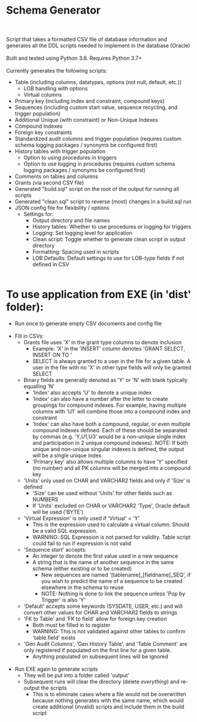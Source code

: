 # Schema Generator
<br/><br/>
Script that takes a formatted CSV file of database information and generates all the DDL scripts needed to implement in the database (Oracle)
<br/><br/>
Built and tested using Python 3.8. Requires Python 3.7+
<br/><br/>
Currently generates the following scripts:
- Table (including columns, datatypes, options (not null, default, etc.))
    - LOB handling with options
	- Virtual columns
- Primary key (including index and constraint; compound keys)
- Sequences (including custom start value, sequence recycling, and trigger population)
- Additional Unique (with constraint) or Non-Unique Indexes
- Compound Indexes
- Foreign key constraints
- Standardized audit columns and trigger population (requires custom schema logging packages / synonyms be configured first)
- History tables with trigger population 
    - Option to using procedures in triggers
    - Option to use logging in procedures (requires custom schema logging packages / synonyms be configured first)
- Comments on tables and columns
- Grants (via second CSV file)
- Generated "build.sql" script on the root of the output for running all scripts
- Generated "clean.sql" script to reverse (most) changes in a build.sql run
- JSON config file for flexibility / options
	- Settings for:
		- Output directory and file names
		- History tables: Whether to use procedures or logging for triggers
		- Logging: Set logging level for application
		- Clean script: Toggle whether to generate clean script in output directory
		- Formatting: Spacing used in scripts
		- LOB Defaults: Default settings to use for LOB-type fields if not defined in CSV
<br/><br/>
# To use application from EXE (in 'dist' folder):
- Run once to generate empty CSV documents and config file
<br/><br/>
- Fill in CSVs:
    - Grants file uses 'X' in the grant type columns to denote inclusion
        - Example: 'X' in the 'INSERT' column denotes 'GRANT SELECT, INSERT ON <x> TO <y>'
        - SELECT is always granted to a user in the file for a given table. A user in the file with no 'X' in other type fields will only be granted SELECT
    - Binary fields are generally denoted as 'Y' or 'N' with blank typically equalling 'N'
        - 'Index' also accepts 'U' to denote a unique index
		- 'Index' can also have a number after the letter to create groupings for compound indexes. For example, having multiple columns with 'U1' will combine those into a compound index and constraint
        - 'Index' can also have both a compound, regular, or even multiple compound indexes defined. Each of these should be separated by commas (e.g. 'Y,U1,U3' would be a non-unique single index and participation in 2 unique compound indexes). NOTE: If both unique and non-unique singular indexes is defined, the output will be a single unique index.
		- 'Primary key' also allows multiple columns to have 'Y' specified (no number) and all PK columns will be merged into a compound key
    - 'Units' only used on CHAR and VARCHAR2 fields and only if 'Size' is defined
        - 'Size' can be used without 'Units' for other fields such as NUMBERS
        - If 'Units' excluded on CHAR or VARCHAR2 'Type', Oracle default will be used ('BYTE')
	- 'Virtual Expression' is only used if 'Virtual' = 'Y'
		- This is the expression used to calculate a virtual column. Should be a valid SQL expression.
		- WARNING: SQL Expression is not parsed for validity. Table script could fail to run if expression is not valid
    - 'Sequence start' accepts:
        - An integer to denote the first value used in a new sequence 
        - A string that is the name of another sequence in the same schema (either existing or to be created)
            - New sequences are named '[tablename]_[fieldname]_SEQ', if you wish to predict the name of a sequence to be created elsewhere in the schema to reuse
            - NOTE: Nothing is done to link the sequence unless 'Pop by Trigger' is also 'Y'
    - 'Default' accepts some keywords (SYSDATE, USER, etc.) and will convert other values for CHAR and VARCHAR2 fields to strings
    - 'FK to Table' and 'FK to field' allow for foreign key creation
        - Both must be filled in to register
        - WARNING: This is not validated against other tables to confirm 'table.field' exists
    - 'Gen Audit Columns', 'Gen History Table', and 'Table Comment' are only registered if populated on the first line for a given table.
        - Anything populated on subsequent lines will be ignored
<br/><br/>
- Run EXE again to generate scripts 
    - They will be put into a folder called 'output'
    - Subsequent runs will clear the directory (delete *everything*) and re-output the scripts
        - This is to eliminate cases where a file would not be overwritten because nothing generates with the same name, which would create additional (invalid) scripts and include them in the build script
